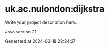 # uk.ac.nulondon:dijkstra

Write your project description here...

Java version 21

Generated at 2024-03-18 22:24:27

